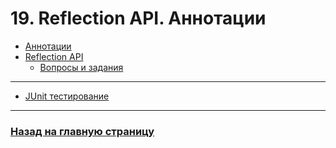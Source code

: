# 19. Reflection API. Аннотации

- [Аннотации](./annotation.md)
- [Reflection API](./reflection.md)
    - [Вопросы и задания](./reflection_issues.md)
    
---

- [JUnit тестирование](./junit.md)

---

### [Назад на главную страницу](../README.md)